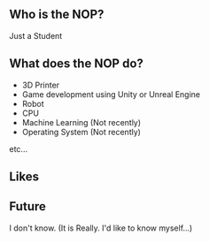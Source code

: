 ## Who is the NOP?
Just a Student

## What does the NOP do?
- 3D Printer
- Game development using Unity or Unreal Engine 
- Robot
- CPU
- Machine Learning (Not recently)
- Operating System (Not recently)

etc...

## Likes

## Future
I don't know. (It is Really. I'd like to know myself...)

<!---
NOPLAB/NOPLAB is a ✨ special ✨ repository because its `README.md` (this file) appears on your GitHub profile.
You can click the Preview link to take a look at your changes.
--->
